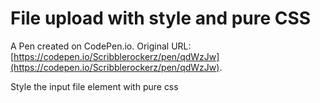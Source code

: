 # File upload with style and pure CSS

A Pen created on CodePen.io. Original URL: [https://codepen.io/Scribblerockerz/pen/qdWzJw](https://codepen.io/Scribblerockerz/pen/qdWzJw).

Style the input file element with pure css
